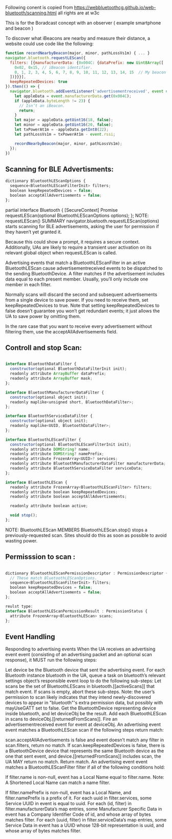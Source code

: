 Following conent is copied from https://webbluetoothcg.github.io/web-bluetooth/scanning.html
all rights are at w3c

This is for the Boradcast concept with an observer ( example smartphone and beacon )

To discover what iBeacons are nearby and measure their distance, a website could use code like the following:
```javascript
function recordNearbyBeacon(major, minor, pathLossVs1m) { ... }
navigator.bluetooth.requestLEScan({
  filters: [{manufacturerData: {0x004C: {dataPrefix: new Uint8Array([
    0x02, 0x15, // iBeacon identifier.
    0, 1, 2, 3, 4, 5, 6, 7, 8, 9, 10, 11, 12, 13, 14, 15  // My beacon UUID.
  ])}}}],
  keepRepeatedDevices: true
}).then(() => {
  navigator.bluetooth.addEventListener('advertisementreceived', event => {
    let appleData = event.manufacturerData.get(0x004C);
    if (appleData.byteLength != 23) {
      // Isn’t an iBeacon.
      return;
    }
    let major = appleData.getUint16(18, false);
    let minor = appleData.getUint16(20, false);
    let txPowerAt1m = -appleData.getInt8(22);
    let pathLossVs1m = txPowerAt1m - event.rssi;

    recordNearbyBeacon(major, minor, pathLossVs1m);
  });
})
```
## Scanning for BLE Advertisments:
```javascript
dictionary BluetoothLEScanOptions {
  sequence<BluetoothLEScanFilterInit> filters;
  boolean keepRepeatedDevices = false;
  boolean acceptAllAdvertisements = false;
};

```


partial interface Bluetooth {
  [SecureContext]
  Promise<BluetoothLEScan> requestLEScan(optional BluetoothLEScanOptions options);
};
NOTE: requestLEScan() SUMMARY
navigator.bluetooth.requestLEScan(options) starts scanning for BLE advertisements, asking the user for permission if they haven’t yet granted it.

Because this could show a prompt, it requires a secure context. Additionally, UAs are likely to require a transient user activation on its relevant global object when requestLEScan is called.

Advertising events that match a BluetoothLEScanFilter in an active BluetoothLEScan cause advertisementreceived events to be dispatched to the sending BluetoothDevice. A filter matches if the advertisement includes data equal to each present member. Usually, you’ll only include one member in each filter.

Normally scans will discard the second and subsequent advertisements from a single device to save power. If you need to receive them, set keepRepeatedDevices to true. Note that setting keepRepeatedDevices to false doesn’t guarantee you won’t get redundant events; it just allows the UA to save power by omitting them.

In the rare case that you want to receive every advertisement without filtering them, use the acceptAllAdvertisements field.

## Controll and stop Scan:
```javascript

interface BluetoothDataFilter {
  constructor(optional BluetoothDataFilterInit init);
  readonly attribute ArrayBuffer dataPrefix;
  readonly attribute ArrayBuffer mask;
};

interface BluetoothManufacturerDataFilter {
  constructor(optional object init);
  readonly maplike<unsigned short, BluetoothDataFilter>;
};

interface BluetoothServiceDataFilter {
  constructor(optional object init);
  readonly maplike<UUID, BluetoothDataFilter>;
};

interface BluetoothLEScanFilter {
  constructor(optional BluetoothLEScanFilterInit init);
  readonly attribute DOMString? name;
  readonly attribute DOMString? namePrefix;
  readonly attribute FrozenArray<UUID>? services;
  readonly attribute BluetoothManufacturerDataFilter manufacturerData;
  readonly attribute BluetoothServiceDataFilter serviceData;
};

interface BluetoothLEScan {
  readonly attribute FrozenArray<BluetoothLEScanFilter> filters;
  readonly attribute boolean keepRepeatedDevices;
  readonly attribute boolean acceptAllAdvertisements;

  readonly attribute boolean active;

  void stop();
};
```

NOTE: BluetoothLEScan MEMBERS
BluetoothLEScan.stop() stops a previously-requested scan. Sites should do this as soon as possible to avoid wasting power.

## Permisssion to scan :

```javascript

dictionary BluetoothLEScanPermissionDescriptor : PermissionDescriptor {
  // These match BluetoothLEScanOptions.
  sequence<BluetoothLEScanFilterInit> filters;
  boolean keepRepeatedDevices = false;
  boolean acceptAllAdvertisements = false;
};

reulst type:
interface BluetoothLEScanPermissionResult : PermissionStatus {
  attribute FrozenArray<BluetoothLEScan> scans;
};
```


## Event Handling

Responding to advertising events
When the UA receives an advertising event event (consisting of an advertising packet and an optional scan response), it MUST run the following steps:

Let device be the Bluetooth device that sent the advertising event.
For each Bluetooth instance bluetooth in the UA, queue a task on bluetooth’s relevant settings object’s responsible event loop to do the following sub-steps:
Let scans be the set of BluetoothLEScans in bluetooth.[[activeScans]] that match event.
If scans is empty, abort these sub-steps.
Note: the user’s permission to scan likely indicates that they intend newly-discovered devices to appear in "bluetooth"'s extra permission data, but possibly with mayUseGATT set to false.
Get the BluetoothDevice representing device inside bluetooth, and let deviceObj be the result.
Add each BluetoothLEScan in scans to deviceObj.[[returnedFromScans]].
Fire an advertisementreceived event for event at deviceObj.
An advertising event event matches a BluetoothLEScan scan if the following steps return match:

scan.acceptAllAdvertisements is false and event doesn’t match any filter in scan.filters, return no match.
If scan.keepRepeatedDevices is false, there is a BluetoothDevice device that represents the same Bluetooth device as the one that sent event, and device.[[returnedFromScans]] includes scan, the UA MAY return no match.
Return match.
An advertising event event matches a BluetoothLEScanFilter filter if all of the following conditions hold:

If filter.name is non-null, event has a Local Name equal to filter.name.
Note: A Shortened Local Name can match a name filter.

If filter.namePrefix is non-null, event has a Local Name, and filter.namePrefix is a prefix of it.
For each uuid in filter.services, some Service UUID in event is equal to uuid.
For each (id, filter) in filter.manufacturerData’s map entries, some Manufacturer Specific Data in event has a Company Identifier Code of id, and whose array of bytes matches filter.
For each (uuid, filter) in filter.serviceData’s map entries, some Service Data in event has a UUID whose 128-bit representation is uuid, and whose array of bytes matches filter.
